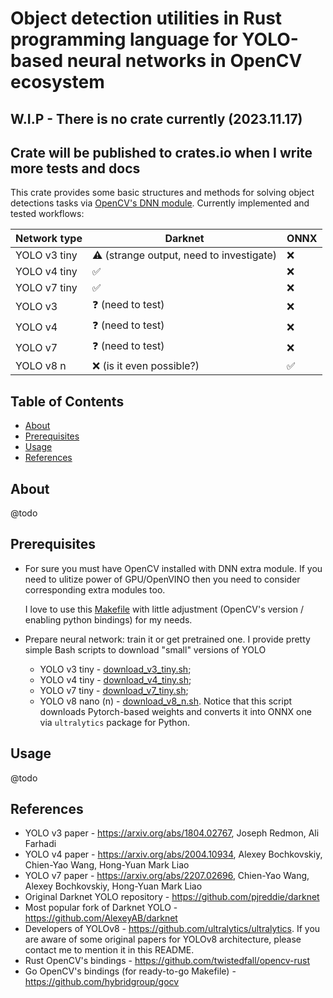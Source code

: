 # Object detection utilities in Rust programming language for YOLO-based neural networks in OpenCV ecosystem

## W.I.P - There is no crate currently (2023.11.17)
## Crate will be published to crates.io when I write more tests and docs

This crate provides some basic structures and methods for solving object detections tasks via [OpenCV's DNN module](https://docs.opencv.org/4.8.0/d2/d58/tutorial_table_of_content_dnn.html). Currently implemented and tested workflows:

| Network type  | Darknet | ONNX |
| ------------- | ------------- | ------------- |
| YOLO v3 tiny  | :warning: (strange output, need to investigate)  | :x:  |
| YOLO v4 tiny  | :white_check_mark:  | :x:  |
| YOLO v7 tiny  | :white_check_mark:   | :x:  |
| YOLO v3  | :question: (need to test)  | :x:  |
| YOLO v4  | :question: (need to test)  | :x:  |
| YOLO v7 | :question: (need to test)  | :x:  |
| YOLO v8 n  | :x: (is it even possible?) | :white_check_mark:  |

## Table of Contents

- [About](#about)
- [Prerequisites](#prerequisites)
- [Usage](#usage)
- [References](#references)

## About
@todo

## Prerequisites

* For sure you must have OpenCV installed with DNN extra module. If you need to ulitize power of GPU/OpenVINO then you need to consider corresponding extra modules too.
    
    I love to use this [Makefile](https://github.com/hybridgroup/gocv/blob/release/Makefile) with little adjustment (OpenCV's version / enabling python bindings) for my needs.

* Prepare neural network: train it or get pretrained one. I provide pretty simple Bash scripts to download "small" versions of YOLO
    * YOLO v3 tiny - [download_v3_tiny.sh](download_v3_tiny.sh);
    * YOLO v4 tiny - [download_v4_tiny.sh](download_v4_tiny.sh);
    * YOLO v7 tiny - [download_v7_tiny.sh](download_v7_tiny.sh);
    * YOLO v8 nano (n) - [download_v8_n.sh](download_v8_n.sh). Notice that this script downloads Pytorch-based weights and converts it into ONNX one via `ultralytics` package for Python.
    
## Usage
@todo

## References
* YOLO v3 paper - https://arxiv.org/abs/1804.02767, Joseph Redmon, Ali Farhadi
* YOLO v4 paper - https://arxiv.org/abs/2004.10934, Alexey Bochkovskiy, Chien-Yao Wang, Hong-Yuan Mark Liao
* YOLO v7 paper - https://arxiv.org/abs/2207.02696, Chien-Yao Wang, Alexey Bochkovskiy, Hong-Yuan Mark Liao
* Original Darknet YOLO repository - https://github.com/pjreddie/darknet
* Most popular fork of Darknet YOLO - https://github.com/AlexeyAB/darknet
* Developers of YOLOv8 - https://github.com/ultralytics/ultralytics. If you are aware of some original papers for YOLOv8 architecture, please contact me to mention it in this README.
* Rust OpenCV's bindings - https://github.com/twistedfall/opencv-rust
* Go OpenCV's bindings (for ready-to-go Makefile) - https://github.com/hybridgroup/gocv
